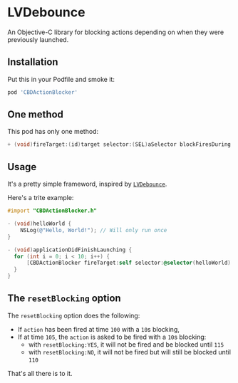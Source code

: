 LVDebounce
==========

An Objective-C library for blocking actions depending on when they were previously launched.

## Installation

Put this in your Podfile and smoke it:

```ruby
pod 'CBDActionBlocker'
```


## One method

This pod has only one method:

```Objective-C
+ (void)fireTarget:(id)target selector:(SEL)aSelector blockFiresDuring:(NSTimeInterval)seconds resetBlocking:(BOOL)resetBlocking;
```

## Usage

It's a pretty simple frameword, inspired by [`LVDebounce`](https://github.com/layervault/LVDebounce).

Here's a trite example:

```Objective-C
#import "CBDActionBlocker.h"

- (void)helloWorld {
    NSLog(@"Hello, World!"); // Will only run once
}

- (void)applicationDidFinishLaunching {
  for (int i = 0; i < 10; i++) {
      [CBDActionBlocker fireTarget:self selector:@selector(helloWorld) blockFiresDuring:1.0 resetBlocking:NO];
  }
}
```

## The `resetBlocking` option

The `resetBlocking` option does the following:

 - If `action` has been fired at time `100` with a `10`s blocking,
 - If at time `105`, the `action` is asked to be fired with a `10`s blocking:
    - with `resetBlocking:YES`, it will not be fired and be blocked until `115`
    - with `resetBlocking:NO`, it will not be fired but will still be blocked until `110`


That's all there is to it.
